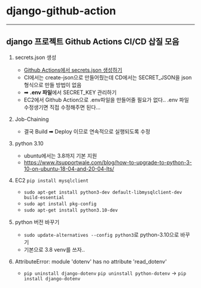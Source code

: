 # django-github-action
---
## django 프로젝트 Github Actions CI/CD 삽질 모음

1. secrets.json 생성
   - [Github Actions에서 secrets.json 생성하기](https://velog.io/@hnnynh/Github-Actions%EC%97%90%EC%84%9C-secrets.json-%EC%83%9D%EC%84%B1%ED%95%98%EA%B8%B0)
   - CI에서는 create-json으로 만들어줬는데 CD에서는 SECRET_JSON을 json 형식으로 만들 방법이 없음
   - ➡ **.env 파일**에서 SECRET_KEY 관리하기
   - EC2에서 Github Action으로 .env파일을 만들어줄 필요가 없다.. .env 파일 수정생기면 직접 수정해주면 된다...
  
2. Job-Chaining
   - 결국 Build ➡ Deploy 이므로 연속적으로 실행되도록 수정

3. python 3.10
   - ubuntu에서는 3.8까지 기본 지원
   - https://www.itsupportwale.com/blog/how-to-upgrade-to-python-3-10-on-ubuntu-18-04-and-20-04-lts/

4. EC2 ```pip install mysqlclient```
   - ```sudo apt-get install python3-dev default-libmysqlclient-dev build-essential```
   - ```sudo apt install pkg-config```
   - ```sudo apt-get install python3.10-dev```

5. python 버전 바꾸기
   - ```sudo update-alternatives --config python3```로 python-3.10으로 바꾸기
   - 기본으로 3.8 venv를 쓰자..

6. AttributeError: module 'dotenv' has no attribute 'read_dotenv'
   - ```pip uninstall django-dotenv``` ```pip uninstall python-dotenv``` -> ```pip install django-dotenv```
